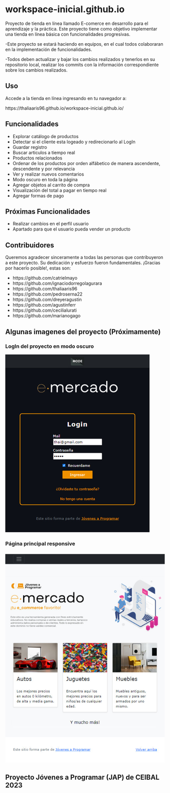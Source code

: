 # workspace-inicial.github.io
<p>Proyecto de tienda en línea llamado E-comerce en desarrollo para el aprendizaje y la práctica. Este proyecto tiene como objetivo implementar una tienda en línea básica con funcionalidades progresivas.
</p>
<p>-Este proyecto se estará haciendo en equipos, en el cual todos colaboraran en la implementación de funcionalidades.
</p>
<p>-Todos deben actualizar y bajar los cambios realizados y tenerlos en su repositorio local, realizar los commits con la información correspondiente sobre los cambios realizados.
</p>
<h2>Uso</h2>
<p>Accede a la tienda en línea ingresando en tu navegador a: </p>
https://thaliaaris96.github.io/workspace-inicial.github.io/
<h2>Funcionalidades</h2>
<ul>
<li>Explorar catálogo de productos</li>
<li>Detectar si el cliente esta logeado y redirecionarlo al LogIn</li>
<li>Guardar registro</li>
<li>Buscar articulos a tiempo real</li>
<li>Productos relacionados</li>
<li>Ordenar de los productos por orden alfábetico de manera ascendente, descendente y por relevancia</li>
<li>Ver y realizar nuevos comentarios</li>
<li>Modo oscuro en toda la página</li>
<li>Agregar objetos al carrito de compra</li>
<li>Visualización del total a pagar en tiempo real</li>
<li>Agregar formas de pago</li>
</ul>
<h2>Próximas Funcionalidades</h2>
<ul>
<li>Realizar cambios en el perfil usuario</li>
<li>Apartado para que el usuario pueda vender un producto</li>
</ul>
<h2>Contribuidores</h2>
<p>Queremos agradecer sinceramente a todas las personas que contribuyeron a este proyecto. Su dedicación y esfuerzo fueron fundamentales. ¡Gracias por hacerlo posible!, estas son: </p>
<ul>
<li>https://github.com/catrielmayo</li>
<li>https://github.com/ignaciodorregolagurara</li>
<li>https://github.com/thaliaaris96</li>
<li>https://github.com/pedroserna22</li>
<li>https://github.com/dreyeragustin</li>
<li>https://github.com/agustinferr</li>
<li>https://github.com/cecilialurati</li>
<li>https://github.com/marianogago</li>
</ul>
<h2>Algunas imagenes del proyecto (Próximamente)</h2>
<h3>LogIn del proyecto en modo oscuro</h3>
<img src="img/imgProyecto1.jpg" alt="Imagen del Proyecto 1">
<h3>Página principal responsive<h3>
<img src="img/imgProyecto2.jpg" alt="Imagen del Proyecto 2">
<h2>Proyecto Jóvenes a Programar (JAP) de CEIBAL 2023</h2>